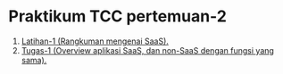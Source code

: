 <h1> Praktikum TCC pertemuan-2 </h1>

1. [Latihan-1 (Rangkuman mengenai SaaS).](/minggu-02/rangkuman-saas.md) 
2. [Tugas-1 (Overview aplikasi SaaS, dan non-SaaS dengan fungsi yang sama).](/minggu-02/layanan-saas.md)
